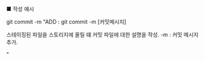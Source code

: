 ■ 작성 예시

git commit -m "ADD : git commit -m [커밋메시지]

스테이징된 파일을 스토리지에 올릴 떄 커밋 파일에 대한 설명을 작성.
 -m : 커밋 메시지 추가.

"

